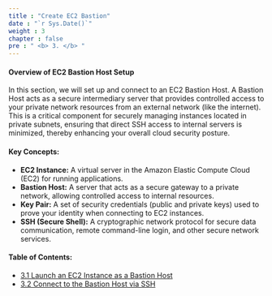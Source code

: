 ```yaml
---
title : "Create EC2 Bastion"
date : "`r Sys.Date()`"
weight : 3
chapter : false
pre : " <b> 3. </b> "
---
```


#### Overview of EC2 Bastion Host Setup

In this section, we will set up and connect to an EC2 Bastion Host. A Bastion Host acts as a secure intermediary server that provides controlled access to your private network resources from an external network (like the internet). This is a critical component for securely managing instances located in private subnets, ensuring that direct SSH access to internal servers is minimized, thereby enhancing your overall cloud security posture.

#### Key Concepts:

* **EC2 Instance:** A virtual server in the Amazon Elastic Compute Cloud (EC2) for running applications.
* **Bastion Host:** A server that acts as a secure gateway to a private network, allowing controlled access to internal resources.
* **Key Pair:** A set of security credentials (public and private keys) used to prove your identity when connecting to EC2 instances.
* **SSH (Secure Shell):** A cryptographic network protocol for secure data communication, remote command-line login, and other secure network services.

#### Table of Contents:

* [3.1 Launch an EC2 Instance as a Bastion Host](/3-Create-EC2-Bastion/1-Launch-an-EC2-Instance-as-a-Bastion-Host/_index.md)
* [3.2 Connect to the Bastion Host via SSH](/3-Create-EC2-Bastion/2-Connect-to-the-Bastion-Host-via-SSH/_index.md)